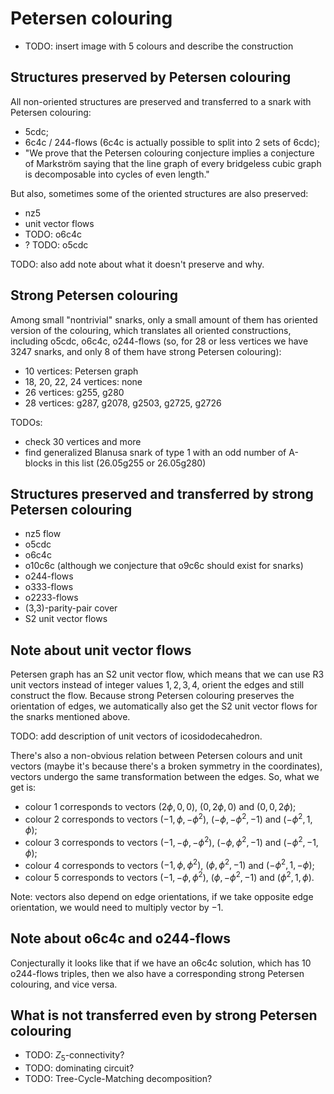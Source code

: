 # Petersen colouring

- TODO: insert image with 5 colours and describe the construction

## Structures preserved by Petersen colouring

All non-oriented structures are preserved and transferred to a snark with Petersen colouring:

- 5cdc;
- 6c4c / 244-flows (6c4c is actually possible to split into 2 sets of 6cdc);
- "We prove that the Petersen colouring conjecture implies a conjecture of Markström saying that the line graph of every bridgeless cubic graph is decomposable into cycles of even length."

But also, sometimes some of the oriented structures are also preserved:
- nz5
- unit vector flows
- TODO: o6c4c
- ? TODO: o5cdc

TODO: also add note about what it doesn't preserve and why.

## Strong Petersen colouring

Among small "nontrivial" snarks, only a small amount of them has oriented version of the colouring, which translates all oriented constructions, including o5cdc, o6c4c, o244-flows (so, for 28 or less vertices we have 3247 snarks, and only 8 of them have strong Petersen colouring):

- 10 vertices: Petersen graph
- 18, 20, 22, 24 vertices: none
- 26 vertices: g255, g280
- 28 vertices: g287, g2078, g2503, g2725, g2726

TODOs:
- check 30 vertices and more
- find generalized Blanusa snark of type 1 with an odd number of A-blocks in this list (26.05g255 or 26.05g280)

## Structures preserved and transferred by strong Petersen colouring

- nz5 flow
- o5cdc
- o6c4c
- o10c6c (although we conjecture that o9c6c should exist for snarks)
- o244-flows
- o333-flows
- o2233-flows
- (3,3)-parity-pair cover
- S2 unit vector flows

## Note about unit vector flows

Petersen graph has an S2 unit vector flow, which means that we can use R3 unit vectors instead of integer values ${1, 2, 3, 4}$, orient the edges and still construct the flow. Because strong Petersen colouring preserves the orientation of edges, we automatically also get the S2 unit vector flows for the snarks mentioned above.

TODO: add description of unit vectors of icosidodecahedron.

There's also a non-obvious relation between Petersen colours and unit vectors (maybe it's because there's a broken symmetry in the coordinates), vectors undergo the same transformation between the edges. So, what we get is:
- colour 1 corresponds to vectors $(2\phi, 0, 0)$, $(0, 2\phi, 0)$ and $(0, 0, 2\phi)$;
- colour 2 corresponds to vectors $(-1, \phi, -\phi^2)$, $(-\phi, -\phi^2, -1)$ and $(-\phi^2, 1, \phi)$;
- colour 3 corresponds to vectors $(-1, -\phi, -\phi^2)$, $(-\phi, \phi^2, -1)$ and $(-\phi^2, -1, \phi)$;
- colour 4 corresponds to vectors $(-1, \phi, \phi^2)$, $(\phi, \phi^2, -1)$ and $(-\phi^2, 1, -\phi)$;
- colour 5 corresponds to vectors $(-1, -\phi, \phi^2)$, $(\phi, -\phi^2, -1)$ and $(\phi^2, 1, \phi)$.

Note: vectors also depend on edge orientations, if we take opposite edge orientation, we would need to multiply vector by $-1$.

## Note about o6c4c and o244-flows

Conjecturally it looks like that if we have an o6c4c solution, which has 10 o244-flows triples, then we also have a corresponding strong Petersen colouring, and vice versa.

## What is not transferred even by strong Petersen colouring

- TODO: $Z_5$-connectivity?
- TODO: dominating circuit?
- TODO: Tree-Cycle-Matching decomposition?
